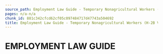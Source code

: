 ```yaml
---
source_path: Employment Law Guide - Temporary Nonagricultural Workers (H-2B Visas).md
pages: n/a-n/a
chunk_id: 881c342cfcd62cf05c097484717d47743a504692
title: Employment Law Guide - Temporary Nonagricultural Workers (H-2B Visas)
---
```

# EMPLOYMENT LAW GUIDE
